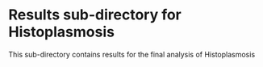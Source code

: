 # Results sub-directory for Histoplasmosis
This sub-directory contains results for the final analysis of Histoplasmosis


